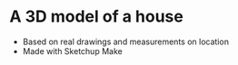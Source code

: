 # A 3D model of a house

* Based on real drawings and measurements on location
* Made with Sketchup Make
